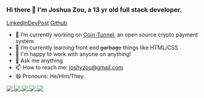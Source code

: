 ### Hi there 👋 I'm Joshua Zou, a 13 yr old full stack developer.
[LinkedIn](https://www.linkedin.com/in/joshua-zou/)[DevPost](https://devpost.com/Joshua-Zou) [Github](https://github.com/Joshua-Zou)

- 🔭 I’m currently working on [Coin-Tunnel](https://www.coin-tunnel.ml), an open source crypto payment system
- 🌱 I’m currently learning front end ~~garbage~~ things like HTML/CSS
- 👯 I'm happy to work with anyone on anything!
- 💬 Ask me anything
- 📫 How to reach me: joshyzou@gmail.com
- 😄 Pronouns: He/Him/They

<a href="https://github.com/Joshua-Zou/">
  <img align="center" src="https://github-readme-stats.vercel.app/api/top-langs/?username=Joshua-Zou&langs_count=3&theme=react" />
</a>
<a href="https://github.com/Joshua-Zou">
  <img align="center" src="https://github-readme-stats.vercel.app/api?username=Joshua-Zou&theme=react" />
</a>
<a href="https://github.com/Joshua-Zou">
  <img align="center" src="https://github-readme-stats.vercel.app/api/wakatime?username=Joshua_Zou&theme=react"/>
</a>
<a href="https://github.com/Joshua-Zou/Coin-Tunnel">
  <img align="center" src="https://github-readme-stats.vercel.app/api/pin/?username=Joshua-Zou&repo=Coin-Tunnel&theme=react" />
</a>
<a href="https://github.com/Joshua-Zou/DynamicDerma">
  <img align="center" src="https://github-readme-stats.vercel.app/api/pin/?username=Joshua-Zou&repo=DynamicDerma&theme=react" />
</a>
